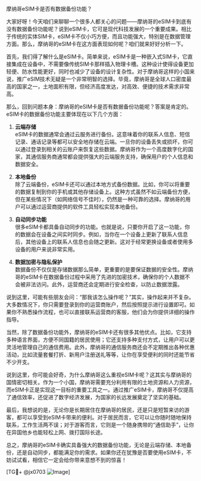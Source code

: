 摩纳哥eSIM卡是否有数据备份功能？

大家好呀！今天咱们来聊聊一个很多人都关心的问题——摩纳哥的eSIM卡到底有没有数据备份功能呢？说到eSIM卡，它可是现代科技发展的一个重要成果。相比于传统的实体SIM卡，eSIM卡不仅小巧方便，而且功能强大，特别是在数据管理方面。那么，摩纳哥的eSIM卡在这方面表现如何呢？咱们就来好好分析一下。

首先，我们得了解什么是eSIM卡。简单来说，eSIM卡是一种嵌入式SIM卡，它直接集成在设备中，不需要像传统SIM卡那样插入物理卡槽。这种设计使得设备更加轻便、防水性能更好，同时也减少了设备的设计复杂性。对于摩纳哥这样的小国来说，推广eSIM技术无疑是一个非常明智的选择。毕竟，摩纳哥是全球人口密度最高的国家之一，土地面积有限，但经济高度发达，对高效、便捷的技术需求非常高。

那么，回到问题本身：摩纳哥的eSIM卡是否有数据备份功能呢？答案是肯定的。eSIM卡的数据备份功能主要体现在以下几个方面：

1. **云端存储**  
   eSIM卡的数据通常会通过云服务进行备份。这意味着你的联系人信息、短信记录、通话记录等都可以安全地存储在云端。一旦你的设备丢失或损坏，你可以通过登录到相关的云账户来恢复这些数据。摩纳哥作为一个高度数字化的国家，其通信服务商通常都会提供强大的云端服务支持，确保用户的个人信息和数据安全。

2. **本地备份**  
   除了云端备份，eSIM卡还可以通过本地方式备份数据。比如，你可以将重要的数据复制到你的手机或其他存储设备上。这种方式虽然不如云端备份方便，但在某些情况下（如网络信号不佳时），仍然是一种可靠的选择。摩纳哥的用户可以通过运营商提供的软件工具轻松实现本地备份。

3. **自动同步功能**  
   很多eSIM卡都具备自动同步的功能。也就是说，只要你开启了这一功能，你的数据会在设备之间实时同步。例如，当你在一个设备上更新了联系人信息后，其他设备上的联系人信息也会随之更新。这对于经常更换设备或者使用多设备的用户来说非常实用。

4. **数据加密与隐私保护**  
   数据备份不仅仅是存储数据那么简单，更重要的是要保证数据的安全性。摩纳哥的eSIM卡在数据备份过程中采用了先进的加密技术，确保你的个人数据不会被非法访问。此外，运营商还会定期进行安全检查，以防止数据泄露。

说到这里，可能有些朋友会问：“那我该怎么操作呢？”其实，操作起来并不复杂。大多数情况下，你只需要登录到你的运营商账户，然后按照提示进行设置即可。如果你不熟悉操作流程，也可以直接联系运营商的客服，他们会为你提供详细的操作指导。

当然，除了数据备份功能外，摩纳哥的eSIM卡还有很多其他优点。比如，它支持多种语言界面，方便不同国籍的居民使用；它还支持多种支付方式，让用户可以更灵活地管理自己的通信费用。此外，摩纳哥的通信服务商还会不定期推出各种优惠活动，比如流量套餐打折、新用户注册送礼等等，让你在享受便利的同时还能节省不少开支。

说到这里，你可能会好奇，为什么摩纳哥这么重视eSIM卡呢？这其实与摩纳哥的国情密切相关。作为一个小国，摩纳哥需要充分利用有限的土地资源和人力资源，而eSIM卡正是实现这一目标的重要工具之一。通过推广eSIM卡，摩纳哥不仅提高了通信效率，还促进了数字经济发展，为国家的长远发展奠定了坚实的基础。

最后，我想说的是，无论你是长期居住在摩纳哥的居民，还是只是短暂来访的游客，都可以享受到eSIM卡带来的便利。对于居民而言，它可以让你随时随地保持联系，工作生活两不误；对于游客而言，它则是一个随身携带的“通信助手”，让你在异国他乡也能轻松上网、拨打国际长途。

总之，摩纳哥的eSIM卡确实具备强大的数据备份功能，无论是云端存储、本地备份，还是自动同步，都能满足你的需求。如果你还在犹豫是否要使用eSIM卡，不妨试试看，相信它一定会给你带来意想不到的惊喜！

[TG💪+ @jx0703 ![Image](https://github.com/user-attachments/assets/dbca1d08-cadb-493c-b0ec-ad6f7a83f270)]